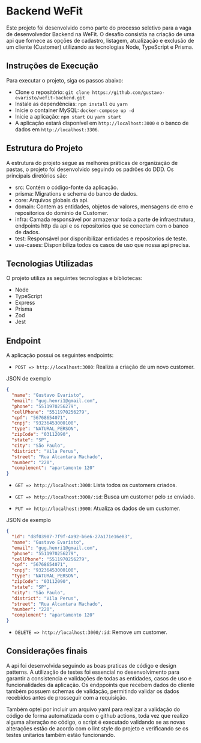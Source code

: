 # Backend WeFit

Este projeto foi desenvolvido como parte do processo seletivo para a vaga de desenvolvedor Backend na WeFit. O desafio consistia na criação de uma api que fornece as opções de cadastro, listagem, atualização e exclusão de um cliente (Customer) utilizando as tecnologias Node, TypeScript e Prisma.

## Instruções de Execução

Para executar o projeto, siga os passos abaixo:

- Clone o repositório: `git clone https://github.com/gustavo-evaristo/wefit-backend.git`
- Instale as dependências: `npm install` ou `yarn`
- Inicie o container MySQL: `docker-compose up -d`
- Inicie a aplicação: `npm start` ou `yarn start`
- A aplicação estará disponível em `http://localhost:3000` e o banco de dados em `http://localhost:3306`.

## Estrutura do Projeto

A estrutura do projeto segue as melhores práticas de organização de pastas, o projeto foi desenvolvido seguindo os padrões do DDD. Os principais diretórios são:

- src: Contém o código-fonte da aplicação.
- prisma: Migrations e schema do banco de dados.
- core: Arquivos globais da api.
- domain: Contem as entidades, objetos de valores, mensagens de erro e repositorios do dominio de Customer.
- infra: Camada responsável por armazenar toda a parte de infraestrutura, endpoints http da api e os repositorios que se conectam com o banco de dados.
- test: Responsável por disponibilizar entidades e repositorios de teste.
- use-cases: Disponibiliza todos os casos de uso que nossa api precisa.

## Tecnologias Utilizadas

O projeto utiliza as seguintes tecnologias e bibliotecas:

- Node
- TypeScript
- Express
- Prisma
- Zod
- Jest

## Endpoint

A aplicação possui os seguintes endpoints:

- `POST => http://localhost:3000`: Realiza a criação de um novo customer.

JSON de exemplo

```json
{
  "name": "Gustavo Evaristo",
  "email": "gug.henri1@gmail.com",
  "phone": "5511970256279",
  "cellPhone": "5511970256279",
  "cpf": "56768654071",
  "cnpj": "93236453000100",
  "type": "NATURAL_PERSON",
  "zipCode": "03112090",
  "state": "SP",
  "city": "São Paulo",
  "district": "Vila Perus",
  "street": "Rua Alcantara Machado",
  "number": "220",
  "complement": "apartamento 120"
}
```

- `GET => http://localhost:3000`: Lista todos os customers criados.

- `GET => http://localhost:3000/:id`: Busca um customer pelo `id` enviado.

- `PUT => http://localhost:3000`: Atualiza os dados de um customer.

JSON de exemplo

```json
{
  "id": "d8f03907-7f9f-4a92-b6e6-27a171e16e83",
  "name": "Gustavo Evaristo",
  "email": "gug.henri1@gmail.com",
  "phone": "5511970256279",
  "cellPhone": "5511970256279",
  "cpf": "56768654071",
  "cnpj": "93236453000100",
  "type": "NATURAL_PERSON",
  "zipCode": "03112090",
  "state": "SP",
  "city": "São Paulo",
  "district": "Vila Perus",
  "street": "Rua Alcantara Machado",
  "number": "220",
  "complement": "apartamento 120"
}
```

- `DELETE => http://localhost:3000/:id`: Remove um customer.

## Considerações finais

A api foi desenvolvida seguindo as boas praticas de código e design patterns. A utilização de testes foi essencial no desenvolvimento para garantir a consistencia e validações de todas as entidades, casos de uso e funcionalidades da aplicação. Os endppoints que recebem dados do cliente também possuem schemas de validação, permitindo validar os dados recebidos antes de prosseguir com a requisição.

Também optei por incluir um arquivo yaml para realizar a validação do código de forma automatizada com o github actions, toda vez que realizo alguma alteração no código, o script é executado validando se as novas alterações estão de acordo com o lint style do projeto e verificando se os testes unitarios também estão funcionando.
